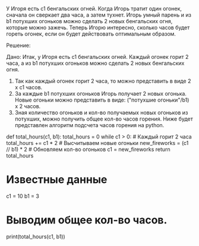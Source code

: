 У Игоря есть с1 бенгальских огней. Когда Игорь тратит один огонек, сначала он сверкает два часа, а затем тухнет. Игорь умный парень и из b1 
потухших огоньков можно сделать 2 новых бенгальских огня, которые можно зажечь.
Теперь Игорю интересно, сколько часов будет гореть огонек, если он будет действовать оптимальным образом. 

Решение:

Дано: 
    Итак, у Игоря есть c1 бенгальских огней. Каждый огонек горит 2 часа, а из 
    b1 потухших огоньков можно сделать 2 новых бенгальских огня.

1) Так как каждый огонек горит 2 часа, то можно представить в виде 2 х c1 часов.
2) За каждые b1 потухших огоньков Игорь получает 2 новых огонька. Новые огоньки можно представить в виде: ("потухшие огоньки"/b1) x 2 часов.
3) Зная количество огоньков и кол-во получаемых новых огоньков из потухших, можно получить общее кол-во часов горения.
Ниже будет представлен алгоритм подсчета часов горения на python.


def total_hours(c1, b1):
    total_hours = 0
    while c1 > 0:
        # Каждый горит 2 часа
        total_hours += c1 * 2
        # Высчитываем новые огоньки
        new_fireworks = (c1 // b1) * 2
        # Обновляем кол-во огоньков
        c1 = new_fireworks
    return total_hours

# Известные данные
c1 = 10
b1 = 3
# Выводим общее кол-во часов.
print(total_hours(c1, b1))
